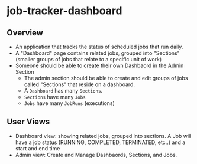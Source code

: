 # job-tracker-dashboard

## Overview

-   An application that tracks the status of scheduled jobs that run daily.
-   A "Dashboard" page contains related jobs, grouped into "Sections" (smaller groups of jobs that relate to a specific unit of work)
-   Someone should be able to create their own Dashbaord in the Admin Section
    -   The admin section should be able to create and edit groups of jobs called "Sections" that reside on a dashboard.
    -   A `Dashboard` has many `Sections`.
    -   `Sections` have many `Jobs`
    -   `Jobs` have many `JobRuns` (executions)

## User Views

-   Dashboard view: showing related jobs, grouped into sections. A Job will have a job status (RUNNING, COMPLETED, TERMINATED, etc..) and a start and end time
-   Admin view: Create and Manage Dashbaords, Sections, and Jobs.

